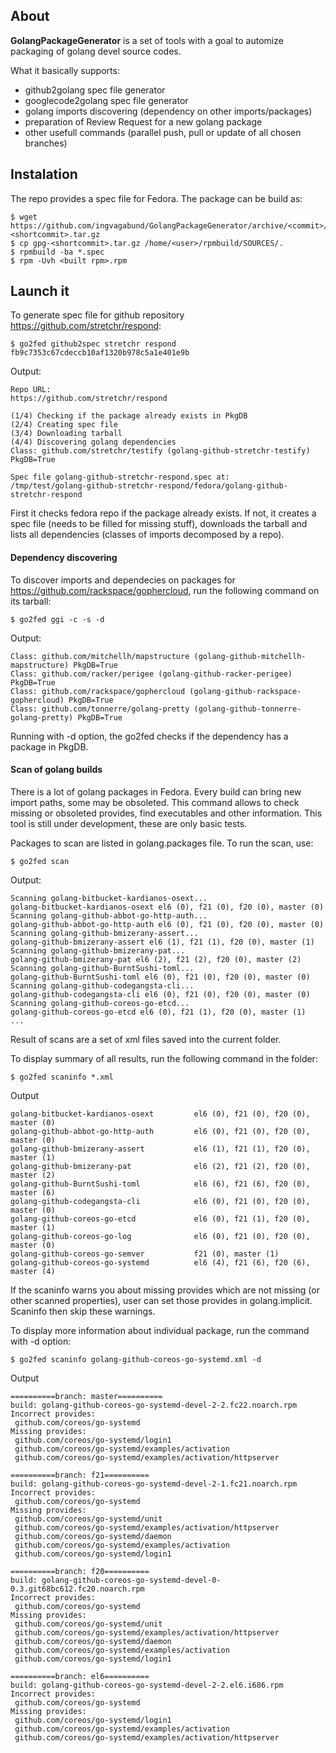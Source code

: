 ## About

**GolangPackageGenerator** is a set of tools with a goal to automize packaging of golang devel source codes.

What it basically supports:
* github2golang spec file generator
* googlecode2golang spec file generator
* golang imports discovering (dependency on other imports/packages)
* preparation of Review Request for a new golang package
* other usefull commands (parallel push, pull or update of all chosen branches)

## Instalation
The repo provides a spec file for Fedora. The package can be build as:

   ```vim
   $ wget https://github.com/ingvagabund/GolangPackageGenerator/archive/<commit>/gpg-<shortcommit>.tar.gz
   $ cp gpg-<shortcommit>.tar.gz /home/<user>/rpmbuild/SOURCES/.
   $ rpmbuild -ba *.spec
   $ rpm -Uvh <built rpm>.rpm
   ```

## Launch it
To generate spec file for github repository https://github.com/stretchr/respond:

   ```vim
   $ go2fed github2spec stretchr respond fb9c7353c67cdeccb10af1320b978c5a1e401e9b
   ```

Output:
   ```vim
   Repo URL:
   https://github.com/stretchr/respond

   (1/4) Checking if the package already exists in PkgDB
   (2/4) Creating spec file
   (3/4) Downloading tarball
   (4/4) Discovering golang dependencies
   Class: github.com/stretchr/testify (golang-github-stretchr-testify) PkgDB=True

   Spec file golang-github-stretchr-respond.spec at:
   /tmp/test/golang-github-stretchr-respond/fedora/golang-github-stretchr-respond
   ```
   
First it checks fedora repo if the package already exists. If not, it creates a spec file (needs to be filled for missing stuff), downloads the tarball and lists all dependencies (classes of imports decomposed by a repo).

#### Dependency discovering
To discover imports and dependecies on packages for https://github.com/rackspace/gophercloud, run the following command on its tarball:

   ```vim
   $ go2fed ggi -c -s -d
   ```

Output:

   ```vim
   Class: github.com/mitchellh/mapstructure (golang-github-mitchellh-mapstructure) PkgDB=True
   Class: github.com/racker/perigee (golang-github-racker-perigee) PkgDB=True
   Class: github.com/rackspace/gophercloud (golang-github-rackspace-gophercloud) PkgDB=True
   Class: github.com/tonnerre/golang-pretty (golang-github-tonnerre-golang-pretty) PkgDB=True
   ```

Running with -d option, the go2fed checks if the dependency has a package in PkgDB.

#### Scan of golang builds
There is a lot of golang packages in Fedora.
Every build can bring new import paths, some may be obsoleted.
This command allows to check missing or obsoleted provides, find executables and other information.
This tool is still under development, these are only basic tests.

Packages to scan are listed in golang.packages file.
To run the scan, use:

   ```vim
   $ go2fed scan
   ```

Output:

   ```vim
   Scanning golang-bitbucket-kardianos-osext...
   golang-bitbucket-kardianos-osext el6 (0), f21 (0), f20 (0), master (0)
   Scanning golang-github-abbot-go-http-auth...
   golang-github-abbot-go-http-auth el6 (0), f21 (0), f20 (0), master (0)
   Scanning golang-github-bmizerany-assert...
   golang-github-bmizerany-assert el6 (1), f21 (1), f20 (0), master (1)
   Scanning golang-github-bmizerany-pat...
   golang-github-bmizerany-pat el6 (2), f21 (2), f20 (0), master (2)
   Scanning golang-github-BurntSushi-toml...
   golang-github-BurntSushi-toml el6 (0), f21 (0), f20 (0), master (0)
   Scanning golang-github-codegangsta-cli...
   golang-github-codegangsta-cli el6 (0), f21 (0), f20 (0), master (0)
   Scanning golang-github-coreos-go-etcd...
   golang-github-coreos-go-etcd el6 (0), f21 (1), f20 (0), master (1)
   ...
   ```
Result of scans are a set of xml files saved into the current folder.

To display summary of all results, run the following command in the folder:

   ```vim
   $ go2fed scaninfo *.xml
   ```

Output

   ```vim
   golang-bitbucket-kardianos-osext         el6 (0), f21 (0), f20 (0), master (0)
   golang-github-abbot-go-http-auth         el6 (0), f21 (0), f20 (0), master (0)
   golang-github-bmizerany-assert           el6 (1), f21 (1), f20 (0), master (1)
   golang-github-bmizerany-pat              el6 (2), f21 (2), f20 (0), master (2)
   golang-github-BurntSushi-toml            el6 (6), f21 (6), f20 (0), master (6)
   golang-github-codegangsta-cli            el6 (0), f21 (0), f20 (0), master (0)
   golang-github-coreos-go-etcd             el6 (0), f21 (1), f20 (0), master (1)
   golang-github-coreos-go-log              el6 (0), f21 (0), f20 (0), master (0)
   golang-github-coreos-go-semver           f21 (0), master (1)
   golang-github-coreos-go-systemd          el6 (4), f21 (6), f20 (6), master (4)
   ```

If the scaninfo warns you about missing provides which are not missing (or other scanned properties),
user can set those provides in golang.implicit.
Scaninfo then skip these warnings.

To display more information about individual package, run the command with -d option:

   ```vim
   $ go2fed scaninfo golang-github-coreos-go-systemd.xml -d
   ```

Output

   ```vim
   ==========branch: master==========
   build: golang-github-coreos-go-systemd-devel-2-2.fc22.noarch.rpm
   Incorrect provides:
	github.com/coreos/go-systemd
   Missing provides:
	github.com/coreos/go-systemd/login1
	github.com/coreos/go-systemd/examples/activation
	github.com/coreos/go-systemd/examples/activation/httpserver

   ==========branch: f21==========
   build: golang-github-coreos-go-systemd-devel-2-1.fc21.noarch.rpm
   Incorrect provides:
	github.com/coreos/go-systemd
   Missing provides:
	github.com/coreos/go-systemd/unit
	github.com/coreos/go-systemd/examples/activation/httpserver
	github.com/coreos/go-systemd/daemon
	github.com/coreos/go-systemd/examples/activation
	github.com/coreos/go-systemd/login1

   ==========branch: f20==========
   build: golang-github-coreos-go-systemd-devel-0-0.3.git68bc612.fc20.noarch.rpm
   Incorrect provides:
	github.com/coreos/go-systemd
   Missing provides:
	github.com/coreos/go-systemd/unit
	github.com/coreos/go-systemd/examples/activation/httpserver
	github.com/coreos/go-systemd/daemon
	github.com/coreos/go-systemd/examples/activation
	github.com/coreos/go-systemd/login1

   ==========branch: el6==========
   build: golang-github-coreos-go-systemd-devel-2-2.el6.i686.rpm
   Incorrect provides:
	github.com/coreos/go-systemd
   Missing provides:
	github.com/coreos/go-systemd/login1
	github.com/coreos/go-systemd/examples/activation
	github.com/coreos/go-systemd/examples/activation/httpserver
   ```

